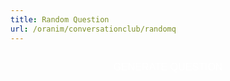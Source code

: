 ```yaml
---
title: Random Question
url: /oranim/conversationclub/randomq
---
```


<center>
  <button style="display: inline-block; border-radius: 10px; background-color: var(--nav-clr); border: none; color: #FFFFFF; text-align: center; font-size: 16px; padding: 10px; width: 200px; transition: all 0.5s; cursor: pointer; margin: 5px;" id="generate" onclick="genQ()">GENERATE QUESTION</button>

  <p style="color: #666666; font-size: 18px; line-height: 28px;" id="question"></p>
</center>


<script>

qArray = ["What runs in your family? Explain.", "When was the last time you felt you were working against the clock?", "What do you do when you want to keep it low-key?", "At what joints do you like to chow down most?", "Is it hard for you to save up for big purchases? Are you saving up for anything right now?", "Can you think of a time when you threw caution to the wind? Explain.", "How do you think we can cure the world from male chauvinism and misogyny?", "Who wears the pants in your family?", "Are you more often on the same page with your friends, or do you tend to disagree on things?", "What is something you have learned from the school of hard knocks?", "Do you normally shop around before making purchases? For what things do you normally shop around?", "What are some good ways to get your foot in the door when entering a new industry?", "Do you feel like you have a full plate right now? Why?", "What expenses are you trying to cut back on right now?", "Do you know someone who is always the life and soul of the party? What makes them so fun?", "What are some things you don't enjoy but that you know will pay off in the long run?", "Can you think of any times in your own life when you've had to throw in the towel?", "Do you currently have any goals or projects on the back burner? What are they?", "What type of things do you stock up on? Why?", "Is there a black sheep in your family. Who is it? What makes this person the black sheep? Are any of your friends the black sheep of the family? Explain.", "When is it important to cut to the chase in a conversation?", "What school subject do you find to be a breeze?", "What loans have you taken out in your life? How long did it take (or is it going to take) to pay back these loans?", "When bad things happen to you, do you more often feel like 'when it rains, it pours,'' or do you look for the silver lining?", "What are some common scenarios in your life in which you need to put on your thinking cap?", "Are politicians in your country often crooked? What are some ways to fight against this?", "What kinds of activities burn you out quickly?", "Do you tend to procrastinate until it's crunch time, or do you plan ahead?", "What can you do when you want to try to think outside the box?", "Do you use credit cards? Do you always try to pay off your balance at the end of the month?", "Do you think life is easier if you’re born with a silver spoon in your mouth?", "What issues normally cause people to have a falling out?", "Do you think politicians tend to live in an ivory tower? How can this be prevented?", "Do you consider yourself a bookworm? Do you have any good friends who are bookworms?", "If you miss a class, what can you do to get up to speed?", "Which politicians are always spouting hot air? Can you trust anything a politician says? Are there any politicians in your country that you believe in?", "What type of companies are going under right now?", "Are you much of a window shopper?", "When was the last time you pulled an all-nighter? What were you doing?", "Do you / did you often play hooky in school? When might playing hooky be a good idea?", "Do you think you have prejudices against people who are different from you? How can you get rid of stereotypes you may have of others?", "What is something that always makes you feel like you're on cloud nine?", "Do you prefer being swamped with work or having nothing to do?", "What do you get on your soap box about?", "Do you anyone who often bites off more than they can chew?", "When was the last time that you felt like an eager beaver about something?", "Do you live it up often or do you prefer to sit and watch the world go by?", "Do you believe that you really can't teach an old dog new tricks? Why or why not?", "Have you ever needed to learn something by heart? How did you do it? Was it effective?", "Do you often find yourself burning the midnight oil? Why?", "If you were going to paint the town red tonight, what would you do?", "Have you ever had to go back to the drawing board on a project at school/work?", "Should all politicians have to toe the party line? When should they be allowed to speak out against their leader/policy in their party?", "When was the last time you felt under the weather? Why?", "Have you had to fork over money for something recently? Why weren’t you happy about paying?", "Do you get along with your brothers and sisters? What about your parents? Have you always gotten along, or did you used to fight when you were younger?", "In your country, is the man usually the breadwinner? Is this changing?", "Which politicians in your country have the common touch? And which don’t?", "Have you tried to accomplish the same things as your parents? Are you following in their footsteps? Why or why not?", "Have you ever been ripped off? What happened?", "What do you do when you want to kill some time?", "Is there someone in your life who always seems to rain on your parade?", "How do you decide when it's time to call it a day?", "Would you rather shoot some hoops or catch a flick?", "Do you know someone who very often draws a blank when trying to remember something? Do they just have a bad memory or do you think it's caused by something else?", "When can cutting corners get you in trouble? When can it be a good thing?", "Are you similar to your mother or father? Do people think you’re the spitting image of him/her?", "Do you feel like time has been flying for you lately?", "Do you know someone who always has their head in the clouds?", "Are elections in your country normally a two-horse race?", "Do you think it’s common for there to be bad blood between different family members? Why do you think this is?"];

oldQ = 0;
newQ = 0;

function genQ() {
  while (oldQ == newQ) {
    newQ = Math.floor(Math.random() * qArray.length);
  }
  oldQ = newQ;
  document.getElementById("question").innerHTML = qArray[newQ];
}

</script>
